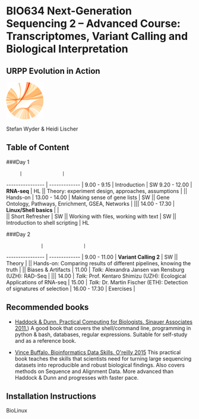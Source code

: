 # BIO634 Next-Generation Sequencing 2 – Advanced Course: Transcriptomes, Variant Calling and Biological Interpretation

## URPP Evolution in Action
![URPP logo](Logo_URPP_Kreisganz_kl2.png)

Stefan Wyder & Heidi Lischer


## Table of Content

###Day 1

		 |               |
---------------- | ------------- |
9.00 - 9.15 | Introduction | SW
9.20 - 12.00 | **RNA-seq** | HL
|| Theory: experiment design, approaches, assumptions |
|| Hands-on |
13.00 - 14.00 | Making sense of gene lists | SW
|| Gene Ontology, Pathways, Enrichment, GSEA, Networks |
|||
14.00 - 17.30 |	**Linux/Shell basics** | |				
|| Short Refresher | SW
|| Working with files, working with text | SW
|| Introduction to shell scripting | HL


###Day 2

                 |               |
---------------- | ------------- |
9.00 - 11.00 | **Variant Calling 2** | SW
|| Theory |
|| Hands-on: Comparing results of different pipelines, knowing the truth |
|| Biases & Artifacts |
11.00 |  *Talk:* Alexandra Jansen van Rensburg (UZH): RAD-Seq |
|||
14.00 |	*Talk:* Prof. Kentaro Shimizu (UZH): Ecological Applications of RNA-seq |
15.00 |	*Talk:* Dr. Martin Fischer (ETH): Detection of signatures of selection |
16.00 - 17.30 | Exercises |


## Recommended books

- [Haddock & Dunn. Practical Computing for Biologists. Sinauer Associates 2011.](http://practicalcomputing.org))
  A good book that covers the shell/command line, programming in python & bash, databases, regular expressions. 
  Suitable for self-study and as a reference book.

- [Vince Buffalo. Bioinformatics Data Skills. O'reilly 2015](http://shop.oreilly.com/product/0636920030157.do)
  This practical book teaches the skills that scientists need for turning large sequencing datasets into reproducible and robust biological findings.
  Also covers methods on Sequence and Alignment Data. 
  More advanced than Haddock & Dunn and progresses with faster pace.


## Installation Instructions

BioLinux
